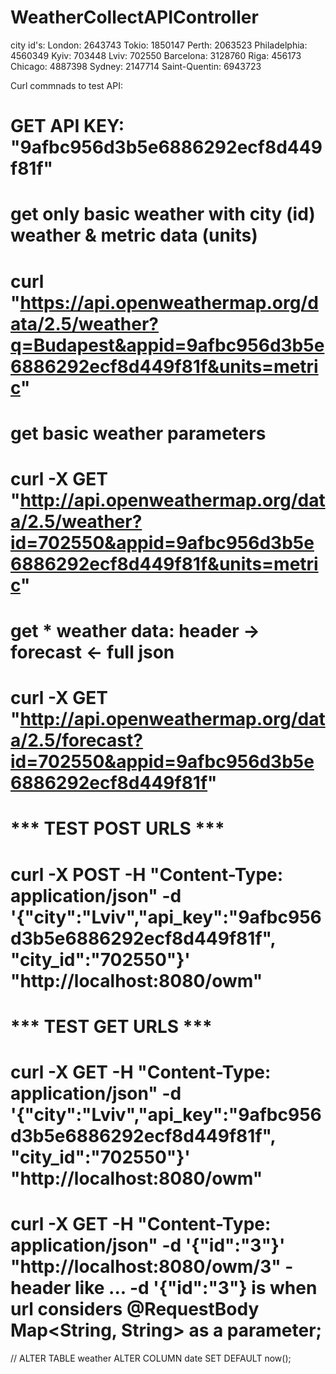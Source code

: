 # WeatherCollectAPIController

city id's:
London: 2643743
Tokio: 1850147
Perth: 2063523
Philadelphia: 4560349
Kyiv: 703448
Lviv: 702550
Barcelona: 3128760
Riga: 456173
Chicago: 4887398
Sydney: 2147714
Saint-Quentin: 6943723




Curl commnads to test API:

# GET API KEY: "9afbc956d3b5e6886292ecf8d449f81f"

# get only basic weather with city (id) weather & metric data (units)
# curl "https://api.openweathermap.org/data/2.5/weather?q=Budapest&appid=9afbc956d3b5e6886292ecf8d449f81f&units=metric"

# get basic weather parameters
# curl -X GET "http://api.openweathermap.org/data/2.5/weather?id=702550&appid=9afbc956d3b5e6886292ecf8d449f81f&units=metric"


# get * weather data: header -> forecast <- full json
# curl -X GET "http://api.openweathermap.org/data/2.5/forecast?id=702550&appid=9afbc956d3b5e6886292ecf8d449f81f"

# *** TEST POST URLS *** #
# curl -X POST -H "Content-Type: application/json" -d '{"city":"Lviv","api_key":"9afbc956d3b5e6886292ecf8d449f81f", "city_id":"702550"}' "http://localhost:8080/owm"

# *** TEST GET URLS ***
# curl -X GET -H "Content-Type: application/json" -d '{"city":"Lviv","api_key":"9afbc956d3b5e6886292ecf8d449f81f", "city_id":"702550"}' "http://localhost:8080/owm"
# curl -X GET -H "Content-Type: application/json" -d '{"id":"3"}' "http://localhost:8080/owm/3" - header like ... -d '{"id":"3"} is when url considers @RequestBody Map<String, String> as a parameter;

// ALTER TABLE weather ALTER COLUMN date SET DEFAULT now();









